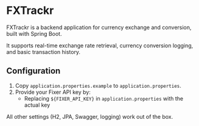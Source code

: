 # FXTrackr

FXTrackr is a backend application for currency exchange and conversion, built with Spring Boot.

It supports real-time exchange rate retrieval, currency conversion logging, and basic transaction history.

## Configuration

1. Copy `application.properties.example` to `application.properties`.
2. Provide your Fixer API key by:
    - Replacing `${FIXER_API_KEY}` in `application.properties` with the actual key

All other settings (H2, JPA, Swagger, logging) work out of the box.